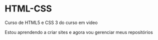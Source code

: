 # HTML-CSS
 Curso de HTML5 e CSS 3 do curso em video

Estou aprendendo a criar sites e agora vou gerenciar meus repositórios